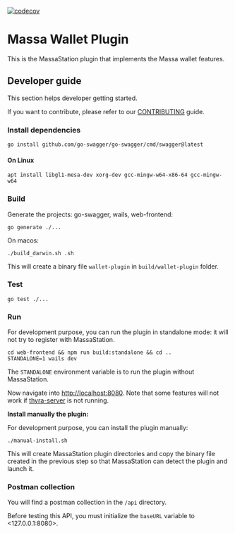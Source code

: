 [![codecov](https://codecov.io/gh/massalabs/thyra-plugin-wallet/branch/main/graph/badge.svg?token=RZ6AN1ISEA)](https://codecov.io/gh/massalabs/thyra-plugin-wallet)

# Massa Wallet Plugin

This is the MassaStation plugin that implements the Massa wallet features.

## Developer guide

This section helps developer getting started.

If you want to contribute, please refer to our [CONTRIBUTING](CONTRIBUTING.md) guide.

### Install dependencies

```shell
go install github.com/go-swagger/go-swagger/cmd/swagger@latest
```

#### On Linux

```shell
apt install libgl1-mesa-dev xorg-dev gcc-mingw-w64-x86-64 gcc-mingw-w64
```

### Build

Generate the projects: go-swagger, wails, web-frontend:

```shell
go generate ./...
```

On macos:

```shell
./build_darwin.sh .sh
```

This will create a binary file `wallet-plugin` in `build/wallet-plugin` folder.

### Test

```shell
go test ./...
```

### Run

For development purpose, you can run the plugin in standalone mode: it will not try to register with MassaStation.

```shell
cd web-frontend && npm run build:standalone && cd ..
STANDALONE=1 wails dev
```

The `STANDALONE` environment variable is to run the plugin without MassaStation.

Now navigate into <http://localhost:8080>. Note that some features will not work if
[thyra-server](https://github.com/massalabs/thyra) is not running.

**Install manually the plugin:**

For development purpose, you can install the plugin manually:

```shell
./manual-install.sh
```

This will create MassaStation plugin directories and copy the binary file created in the previous step so that
MassaStation can detect the plugin and launch it.

### Postman collection

You will find a postman collection in the `/api` directory.

Before testing this API, you must initialize the `baseURL` variable to <127.0.0.1:8080>.
